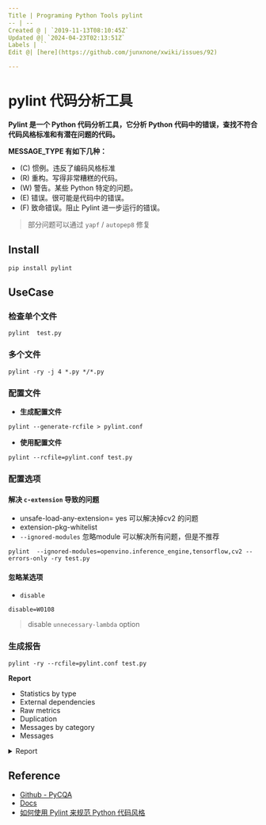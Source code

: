 ```yaml
---
Title | Programing Python Tools pylint
-- | --
Created @ | `2019-11-13T08:10:45Z`
Updated @| `2024-04-23T02:13:51Z`
Labels | ``
Edit @| [here](https://github.com/junxnone/xwiki/issues/92)

---
```

# pylint 代码分析工具

**Pylint 是一个 Python 代码分析工具，它分析 Python 代码中的错误，查找不符合代码风格标准和有潜在问题的代码。**


**MESSAGE_TYPE 有如下几种：**

- (C) 惯例。违反了编码风格标准
- (R) 重构。写得非常糟糕的代码。
- (W) 警告。某些 Python 特定的问题。
- (E) 错误。很可能是代码中的错误。
- (F) 致命错误。阻止 Pylint 进一步运行的错误。

> 部分问题可以通过 `yapf` / `autopep8` 修复

## Install

```
pip install pylint
```

## UseCase

### 检查单个文件

```
pylint  test.py
```

### 多个文件

```
pylint -ry -j 4 *.py */*.py 
```

### 配置文件

- **生成配置文件**

```
pylint --generate-rcfile > pylint.conf
```

- **使用配置文件**

```
pylint --rcfile=pylint.conf test.py
```

### 配置选项
#### 解决 `c-extension` 导致的问题

-  unsafe-load-any-extension= yes 可以解决掉cv2 的问题
- extension-pkg-whitelist
- `--ignored-modules` 忽略module 可以解决所有问题，但是不推荐

```
pylint  --ignored-modules=openvino.inference_engine,tensorflow,cv2 --errors-only -ry test.py
```


#### 忽略某选项

- `disable`
```
disable=W0108
```
> disable `unnecessary-lambda` option

### 生成报告

```
pylint -ry --rcfile=pylint.conf test.py
```

**Report**

- Statistics by type
- External dependencies
- Raw metrics
- Duplication
- Messages by category
- Messages

<details>
<summary>Report</summary>

```
Report
======
113 statements analysed.

Statistics by type
------------------

+---------+-------+-----------+-----------+------------+---------+
|type     |number |old number |difference |%documented |%badname |
+=========+=======+===========+===========+============+=========+
|module   |1      |NC         |NC         |0.00        |0.00     |
+---------+-------+-----------+-----------+------------+---------+
|class    |0      |NC         |NC         |0           |0        |
+---------+-------+-----------+-----------+------------+---------+
|method   |0      |NC         |NC         |0           |0        |
+---------+-------+-----------+-----------+------------+---------+
|function |1      |NC         |NC         |0.00        |0.00     |
+---------+-------+-----------+-----------+------------+---------+



External dependencies
---------------------
::

    config (train)
    cv2 (train)
    matplotlib (train)
      \-pyplot (train)
    numpy (train)
    pandas (train)
    sklearn
      \-metrics (train)
      \-utils
        \-multiclass (train)
    utils
      \-xxxx (train)
      \-xxxx(train)
      \-xxx(train)
Raw metrics
-----------

+----------+-------+------+---------+-----------+
|type      |number |%     |previous |difference |
+==========+=======+======+=========+===========+
|code      |166    |84.69 |NC       |NC         |
+----------+-------+------+---------+-----------+
|docstring |0      |0.00  |NC       |NC         |
+----------+-------+------+---------+-----------+
|comment   |4      |2.04  |NC       |NC         |
+----------+-------+------+---------+-----------+
|empty     |26     |13.27 |NC       |NC         |
+----------+-------+------+---------+-----------+



Duplication
-----------

+-------------------------+------+---------+-----------+
|                         |now   |previous |difference |
+=========================+======+=========+===========+
|nb duplicated lines      |0     |NC       |NC         |
+-------------------------+------+---------+-----------+
|percent duplicated lines |0.000 |NC       |NC         |
+-------------------------+------+---------+-----------+



Messages by category
--------------------

+-----------+-------+---------+-----------+
|type       |number |previous |difference |
+===========+=======+=========+===========+
|convention |99     |NC       |NC         |
+-----------+-------+---------+-----------+
|refactor   |0      |NC       |NC         |
+-----------+-------+---------+-----------+
|warning    |12     |NC       |NC         |
+-----------+-------+---------+-----------+
|error      |13     |NC       |NC         |
+-----------+-------+---------+-----------+

Messages
--------

+---------------------------+------------+
|message id                 |occurrences |
+===========================+============+
|bad-continuation           |45          |
+---------------------------+------------+
|bad-whitespace             |33          |
+---------------------------+------------+
|import-error               |13          |
+---------------------------+------------+
|unused-import              |11          |
+---------------------------+------------+
|wrong-import-order         |8           |
+---------------------------+------------+
|wrong-import-position      |5           |
+---------------------------+------------+
|line-too-long              |4           |
+---------------------------+------------+
|trailing-whitespace        |2           |
+---------------------------+------------+
|pointless-string-statement |1           |
+---------------------------+------------+
|missing-module-docstring   |1           |
+---------------------------+------------+
|missing-function-docstring |1           |
+---------------------------+------------+




--------------------------------------------------------------------
Your code has been rated at -5.58/10 (previous run: -5.58/10, +0.00)
```
</details>


## Reference

- [Github - PyCQA](https://github.com/PyCQA/pylint)
- [Docs](http://pylint.pycqa.org/en/latest/user_guide/run.html)
- [如何使用 Pylint 来规范 Python 代码风格](https://www.ibm.com/developerworks/cn/linux/l-cn-pylint/index.html)

